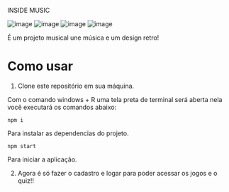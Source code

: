 INSIDE MUSIC

![image](https://github.com/user-attachments/assets/16c2621f-1a33-40c5-bdb1-cc997736cfd6)
![image](https://github.com/user-attachments/assets/3e062f14-cd2e-4c87-9829-380984290334)
![image](https://github.com/user-attachments/assets/1a36c40b-636b-44cd-8d64-f1faff05cc34)
![image](https://github.com/user-attachments/assets/59c19ac9-7ec4-488b-9910-1fcc2060c870)


É um projeto musical une música e um design retro!



# Como usar

1. Clone este repositório em sua máquina.

Com o comando windows + R uma tela preta de terminal será aberta nela você executará os comandos abaixo:

```
npm i
``` 
Para instalar as dependencias do projeto.

```
npm start
``` 
Para iniciar a aplicação.

2. Agora é só fazer o cadastro e logar para poder acessar os jogos e o quiz!!


